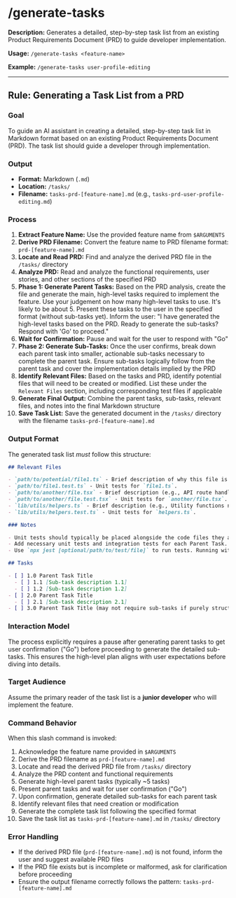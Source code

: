 # /generate-tasks

**Description:** Generates a detailed, step-by-step task list from an existing Product Requirements Document (PRD) to guide developer implementation.

**Usage:** `/generate-tasks <feature-name>`

**Example:** `/generate-tasks user-profile-editing`

---

## Rule: Generating a Task List from a PRD

### Goal

To guide an AI assistant in creating a detailed, step-by-step task list in Markdown format based on an existing Product Requirements Document (PRD). The task list should guide a developer through implementation.

### Output

- **Format:** Markdown (`.md`)
- **Location:** `/tasks/`
- **Filename:** `tasks-prd-[feature-name].md` (e.g., `tasks-prd-user-profile-editing.md`)

### Process

1. **Extract Feature Name:** Use the provided feature name from `$ARGUMENTS`
2. **Derive PRD Filename:** Convert the feature name to PRD filename format: `prd-[feature-name].md`
3. **Locate and Read PRD:** Find and analyze the derived PRD file in the `/tasks/` directory
4. **Analyze PRD:** Read and analyze the functional requirements, user stories, and other sections of the specified PRD
5. **Phase 1: Generate Parent Tasks:** Based on the PRD analysis, create the file and generate the main, high-level tasks required to implement the feature. Use your judgement on how many high-level tasks to use. It's likely to be about 5. Present these tasks to the user in the specified format (without sub-tasks yet). Inform the user: "I have generated the high-level tasks based on the PRD. Ready to generate the sub-tasks? Respond with 'Go' to proceed."
6. **Wait for Confirmation:** Pause and wait for the user to respond with "Go"
7. **Phase 2: Generate Sub-Tasks:** Once the user confirms, break down each parent task into smaller, actionable sub-tasks necessary to complete the parent task. Ensure sub-tasks logically follow from the parent task and cover the implementation details implied by the PRD
8. **Identify Relevant Files:** Based on the tasks and PRD, identify potential files that will need to be created or modified. List these under the `Relevant Files` section, including corresponding test files if applicable
9. **Generate Final Output:** Combine the parent tasks, sub-tasks, relevant files, and notes into the final Markdown structure
10. **Save Task List:** Save the generated document in the `/tasks/` directory with the filename `tasks-prd-[feature-name].md`

### Output Format

The generated task list _must_ follow this structure:

```markdown
## Relevant Files

- `path/to/potential/file1.ts` - Brief description of why this file is relevant (e.g., Contains the main component for this feature).
- `path/to/file1.test.ts` - Unit tests for `file1.ts`.
- `path/to/another/file.tsx` - Brief description (e.g., API route handler for data submission).
- `path/to/another/file.test.tsx` - Unit tests for `another/file.tsx`.
- `lib/utils/helpers.ts` - Brief description (e.g., Utility functions needed for calculations).
- `lib/utils/helpers.test.ts` - Unit tests for `helpers.ts`.

### Notes

- Unit tests should typically be placed alongside the code files they are testing (e.g., `MyComponent.tsx` and `MyComponent.test.tsx` in the same directory).
- Add necessary unit tests and integration tests for each Parent Task.
- Use `npx jest [optional/path/to/test/file]` to run tests. Running without a path executes all tests found by the Jest configuration.

## Tasks

- [ ] 1.0 Parent Task Title
  - [ ] 1.1 [Sub-task description 1.1]
  - [ ] 1.2 [Sub-task description 1.2]
- [ ] 2.0 Parent Task Title
  - [ ] 2.1 [Sub-task description 2.1]
- [ ] 3.0 Parent Task Title (may not require sub-tasks if purely structural or configuration)
```

### Interaction Model

The process explicitly requires a pause after generating parent tasks to get user confirmation ("Go") before proceeding to generate the detailed sub-tasks. This ensures the high-level plan aligns with user expectations before diving into details.

### Target Audience

Assume the primary reader of the task list is a **junior developer** who will implement the feature.

### Command Behavior

When this slash command is invoked:

1. Acknowledge the feature name provided in `$ARGUMENTS`
2. Derive the PRD filename as `prd-[feature-name].md`
3. Locate and read the derived PRD file from `/tasks/` directory
4. Analyze the PRD content and functional requirements
5. Generate high-level parent tasks (typically ~5 tasks)
6. Present parent tasks and wait for user confirmation ("Go")
7. Upon confirmation, generate detailed sub-tasks for each parent task
8. Identify relevant files that need creation or modification
9. Generate the complete task list following the specified format
10. Save the task list as `tasks-prd-[feature-name].md` in `/tasks/` directory

### Error Handling

- If the derived PRD file (`prd-[feature-name].md`) is not found, inform the user and suggest available PRD files
- If the PRD file exists but is incomplete or malformed, ask for clarification before proceeding
- Ensure the output filename correctly follows the pattern: `tasks-prd-[feature-name].md`